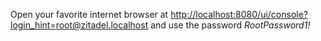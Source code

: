 Open your favorite internet browser at [http://localhost:8080/ui/console?login_hint=root@zitadel.localhost](http://localhost:8080/ui/console) and use the password _RootPassword1!_
